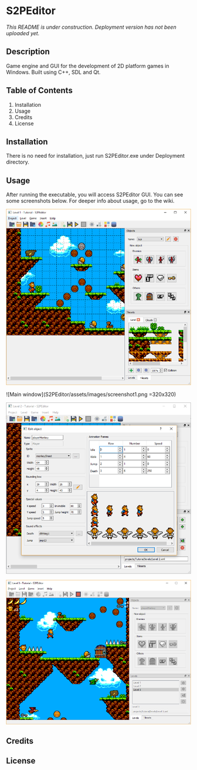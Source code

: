 # S2PEditor
*This README is under construction. Deployment version has not been uploaded yet.*
## Description
Game engine and GUI for the development of 2D platform games in Windows. Built using C++, SDL and Qt. 
## Table of Contents
1. Installation
1. Usage
1. Credits
1. License
## Installation
There is no need for installation, just run S2PEditor.exe under Deployment directory.
## Usage
After running the executable, you will access S2PEditor GUI. You can see some screenshots below. For deeper info about usage, go to the wiki.

![Main window](S2PEditor/assets/images/screenshot1.png)

![Main window](S2PEditor/assets/images/screenshot1.png =320x320)

![Creating a player object](S2PEditor/assets/images/screenshot2.png)

![Testing a level](S2PEditor/assets/images/screenshot3.png)

## Credits
## License



